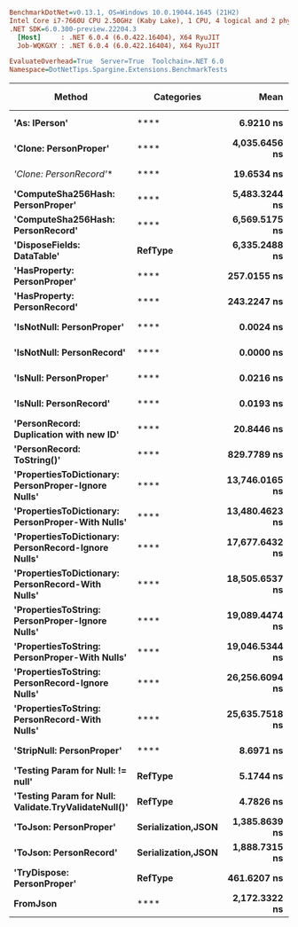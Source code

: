 ``` ini

BenchmarkDotNet=v0.13.1, OS=Windows 10.0.19044.1645 (21H2)
Intel Core i7-7660U CPU 2.50GHz (Kaby Lake), 1 CPU, 4 logical and 2 physical cores
.NET SDK=6.0.300-preview.22204.3
  [Host]     : .NET 6.0.4 (6.0.422.16404), X64 RyuJIT
  Job-WQKGXY : .NET 6.0.4 (6.0.422.16404), X64 RyuJIT

EvaluateOverhead=True  Server=True  Toolchain=.NET 6.0  
Namespace=DotNetTips.Spargine.Extensions.BenchmarkTests  

```
|                                               Method |         Categories |           Mean |       Error |      StdDev |     StdErr |         Median |            Min |             Q1 |             Q3 |            Max |              Op/s | CI99.9% Margin | Iterations | Kurtosis | MValue | Skewness | Rank | LogicalGroup | Baseline | Code Size |  Gen 0 |  Gen 1 | Allocated |
|----------------------------------------------------- |------------------- |---------------:|------------:|------------:|-----------:|---------------:|---------------:|---------------:|---------------:|---------------:|------------------:|---------------:|-----------:|---------:|-------:|---------:|-----:|------------- |--------- |----------:|-------:|-------:|----------:|
|                                        **&#39;As: IPerson&#39;** |                   **** |      **6.9210 ns** |   **0.0305 ns** |   **0.0270 ns** |  **0.0072 ns** |      **6.9181 ns** |      **6.8874 ns** |      **6.8996 ns** |      **6.9322 ns** |      **6.9726 ns** |     **144,486,812.4** |      **0.0305 ns** |      **14.00** |    **2.148** |  **2.000** |   **0.6395** |    **5** |            ***** |       **No** |     **165 B** |      **-** |      **-** |         **-** |
|                                **&#39;Clone: PersonProper&#39;** |                   **** |  **4,035.6456 ns** |  **59.1376 ns** |  **52.4240 ns** | **14.0109 ns** |  **4,050.5737 ns** |  **3,939.9391 ns** |  **3,983.9701 ns** |  **4,073.9822 ns** |  **4,103.3539 ns** |         **247,791.8** |     **59.1376 ns** |      **14.00** |    **1.696** |  **2.000** |  **-0.5613** |   **16** |            ***** |       **No** |     **203 B** | **0.2213** |      **-** |   **2,032 B** |
|                               **&#39;Clone: PersonRecord*&#39;** |                   **** |     **19.6534 ns** |   **0.1968 ns** |   **0.1745 ns** |  **0.0466 ns** |     **19.7229 ns** |     **19.3342 ns** |     **19.4807 ns** |     **19.7843 ns** |     **19.8552 ns** |      **50,881,766.0** |      **0.1968 ns** |      **14.00** |    **1.558** |  **2.000** |  **-0.4829** |    **7** |            ***** |       **No** |     **168 B** | **0.0098** |      **-** |      **88 B** |
|                    **&#39;ComputeSha256Hash: PersonProper&#39;** |                   **** |  **5,483.3244 ns** | **100.7079 ns** |  **94.2022 ns** | **24.3229 ns** |  **5,517.9153 ns** |  **5,349.9695 ns** |  **5,393.3746 ns** |  **5,570.0394 ns** |  **5,603.0762 ns** |         **182,371.1** |    **100.7079 ns** |      **15.00** |    **1.227** |  **2.000** |  **-0.1825** |   **17** |            ***** |       **No** |     **468 B** | **0.3662** |      **-** |   **3,352 B** |
|                    **&#39;ComputeSha256Hash: PersonRecord&#39;** |                   **** |  **6,569.5175 ns** |  **63.9813 ns** |  **59.8482 ns** | **15.4527 ns** |  **6,561.8568 ns** |  **6,473.1514 ns** |  **6,528.2890 ns** |  **6,611.7226 ns** |  **6,697.3907 ns** |         **152,218.2** |     **63.9813 ns** |      **15.00** |    **2.174** |  **2.000** |   **0.3843** |   **19** |            ***** |       **No** |     **468 B** | **0.4501** |      **-** |   **4,144 B** |
|                           **&#39;DisposeFields: DataTable&#39;** |            **RefType** |  **6,335.2488 ns** |  **92.0949 ns** |  **81.6397 ns** | **21.8191 ns** |  **6,310.7071 ns** |  **6,242.6010 ns** |  **6,281.4308 ns** |  **6,363.9040 ns** |  **6,493.4105 ns** |         **157,847.0** |     **92.0949 ns** |      **14.00** |    **2.059** |  **2.000** |   **0.6930** |   **18** |            ***** |       **No** |   **1,377 B** | **0.7248** |      **-** |   **6,560 B** |
|                          **&#39;HasProperty: PersonProper&#39;** |                   **** |    **257.0155 ns** |   **4.7305 ns** |   **4.4249 ns** |  **1.1425 ns** |    **256.1815 ns** |    **249.9080 ns** |    **253.9151 ns** |    **259.4233 ns** |    **265.4640 ns** |       **3,890,815.5** |      **4.7305 ns** |      **15.00** |    **2.028** |  **2.000** |   **0.3938** |   **10** |            ***** |       **No** |     **317 B** | **0.0286** |      **-** |     **256 B** |
|                          **&#39;HasProperty: PersonRecord&#39;** |                   **** |    **243.2247 ns** |   **3.3891 ns** |   **3.1702 ns** |  **0.8185 ns** |    **241.9718 ns** |    **238.7200 ns** |    **241.2031 ns** |    **245.1626 ns** |    **249.0778 ns** |       **4,111,423.8** |      **3.3891 ns** |      **15.00** |    **1.903** |  **2.000** |   **0.5392** |    **9** |            ***** |       **No** |     **317 B** | **0.0238** |      **-** |     **216 B** |
|                            **&#39;IsNotNull: PersonProper&#39;** |                   **** |      **0.0024 ns** |   **0.0044 ns** |   **0.0041 ns** |  **0.0011 ns** |      **0.0000 ns** |      **0.0000 ns** |      **0.0000 ns** |      **0.0034 ns** |      **0.0144 ns** | **409,493,777,554.0** |      **0.0044 ns** |      **15.00** |    **5.140** |  **2.000** |   **1.7137** |    **1** |            ***** |       **No** |      **24 B** |      **-** |      **-** |         **-** |
|                            **&#39;IsNotNull: PersonRecord&#39;** |                   **** |      **0.0000 ns** |   **0.0000 ns** |   **0.0000 ns** |  **0.0000 ns** |      **0.0000 ns** |      **0.0000 ns** |      **0.0000 ns** |      **0.0000 ns** |      **0.0000 ns** |          **Infinity** |      **0.0000 ns** |      **14.00** |       **NA** |  **2.000** |       **NA** |    **1** |            ***** |       **No** |      **24 B** |      **-** |      **-** |         **-** |
|                               **&#39;IsNull: PersonProper&#39;** |                   **** |      **0.0216 ns** |   **0.0075 ns** |   **0.0071 ns** |  **0.0018 ns** |      **0.0210 ns** |      **0.0114 ns** |      **0.0154 ns** |      **0.0286 ns** |      **0.0323 ns** |  **46,194,179,682.6** |      **0.0075 ns** |      **15.00** |    **1.385** |  **3.333** |   **0.0537** |    **2** |            ***** |       **No** |      **24 B** |      **-** |      **-** |         **-** |
|                               **&#39;IsNull: PersonRecord&#39;** |                   **** |      **0.0193 ns** |   **0.0047 ns** |   **0.0039 ns** |  **0.0011 ns** |      **0.0196 ns** |      **0.0138 ns** |      **0.0165 ns** |      **0.0212 ns** |      **0.0275 ns** |  **51,795,134,465.2** |      **0.0047 ns** |      **13.00** |    **2.137** |  **2.333** |   **0.3856** |    **2** |            ***** |       **No** |      **24 B** |      **-** |      **-** |         **-** |
|              **&#39;PersonRecord: Duplication with new ID&#39;** |                   **** |     **20.8446 ns** |   **0.2730 ns** |   **0.2420 ns** |  **0.0647 ns** |     **20.8865 ns** |     **20.3927 ns** |     **20.6961 ns** |     **20.9862 ns** |     **21.1941 ns** |      **47,974,049.2** |      **0.2730 ns** |      **14.00** |    **1.970** |  **2.000** |  **-0.5111** |    **8** |            ***** |       **No** |     **190 B** | **0.0099** |      **-** |      **88 B** |
|                           **&#39;PersonRecord: ToString()&#39;** |                   **** |    **829.7789 ns** |   **5.9699 ns** |   **5.5842 ns** |  **1.4418 ns** |    **829.4123 ns** |    **819.1088 ns** |    **826.6859 ns** |    **833.4367 ns** |    **838.0387 ns** |       **1,205,140.3** |      **5.9699 ns** |      **15.00** |    **2.146** |  **2.000** |  **-0.3576** |   **12** |            ***** |       **No** |     **298 B** | **0.2441** |      **-** |   **2,216 B** |
|  **&#39;PropertiesToDictionary: PersonProper-Ignore Nulls&#39;** |                   **** | **13,746.0165 ns** | **269.7914 ns** | **486.4895 ns** | **75.9769 ns** | **13,912.7533 ns** | **12,533.9294 ns** | **13,826.1093 ns** | **14,046.0464 ns** | **14,280.3741 ns** |          **72,748.3** |    **269.7914 ns** |      **41.00** |    **3.391** |  **2.000** |  **-1.3995** |   **21** |            ***** |       **No** |   **2,266 B** | **1.7242** |      **-** |  **15,968 B** |
|    **&#39;PropertiesToDictionary: PersonProper-With Nulls&#39;** |                   **** | **13,480.4623 ns** | **137.3658 ns** | **128.4921 ns** | **33.1765 ns** | **13,452.0531 ns** | **13,286.4815 ns** | **13,397.4686 ns** | **13,560.4919 ns** | **13,737.4321 ns** |          **74,181.4** |    **137.3658 ns** |      **15.00** |    **2.078** |  **2.000** |   **0.5460** |   **20** |            ***** |       **No** |   **2,263 B** | **1.7548** |      **-** |  **15,968 B** |
|  **&#39;PropertiesToDictionary: PersonRecord-Ignore Nulls&#39;** |                   **** | **17,677.6432 ns** | **164.5366 ns** | **137.3955 ns** | **38.1067 ns** | **17,690.8981 ns** | **17,423.9395 ns** | **17,627.1805 ns** | **17,730.0339 ns** | **17,942.4423 ns** |          **56,568.6** |    **164.5366 ns** |      **13.00** |    **2.456** |  **2.000** |  **-0.0433** |   **22** |            ***** |       **No** |   **2,266 B** | **2.4414** |      **-** |  **22,098 B** |
|    **&#39;PropertiesToDictionary: PersonRecord-With Nulls&#39;** |                   **** | **18,505.6537 ns** | **321.0745 ns** | **300.3333 ns** | **77.5457 ns** | **18,560.2112 ns** | **18,019.4702 ns** | **18,231.4835 ns** | **18,635.9314 ns** | **19,035.6384 ns** |          **54,037.5** |    **321.0745 ns** |      **15.00** |    **1.960** |  **2.000** |   **0.1412** |   **23** |            ***** |       **No** |   **2,263 B** | **2.4414** |      **-** |  **22,098 B** |
|      **&#39;PropertiesToString: PersonProper-Ignore Nulls&#39;** |                   **** | **19,089.4474 ns** | **355.2620 ns** | **332.3123 ns** | **85.8027 ns** | **19,044.4916 ns** | **18,562.7838 ns** | **18,849.3622 ns** | **19,391.7328 ns** | **19,677.5848 ns** |          **52,385.0** |    **355.2620 ns** |      **15.00** |    **1.723** |  **2.000** |   **0.1278** |   **24** |            ***** |       **No** |     **437 B** | **3.1433** |      **-** |  **28,393 B** |
|        **&#39;PropertiesToString: PersonProper-With Nulls&#39;** |                   **** | **19,046.5344 ns** | **318.0159 ns** | **297.4722 ns** | **76.8070 ns** | **18,982.1106 ns** | **18,687.6678 ns** | **18,786.0748 ns** | **19,205.8197 ns** | **19,670.0378 ns** |          **52,503.0** |    **318.0159 ns** |      **15.00** |    **2.194** |  **2.000** |   **0.6513** |   **24** |            ***** |       **No** |     **437 B** | **3.2043** |      **-** |  **28,593 B** |
|      **&#39;PropertiesToString: PersonRecord-Ignore Nulls&#39;** |                   **** | **26,256.6094 ns** | **236.2419 ns** | **220.9808 ns** | **57.0570 ns** | **26,251.4938 ns** | **25,764.3295 ns** | **26,142.9092 ns** | **26,387.0438 ns** | **26,679.9973 ns** |          **38,085.6** |    **236.2419 ns** |      **15.00** |    **2.859** |  **2.000** |  **-0.2887** |   **26** |            ***** |       **No** |     **437 B** | **4.5471** |      **-** |  **41,278 B** |
|        **&#39;PropertiesToString: PersonRecord-With Nulls&#39;** |                   **** | **25,635.7518 ns** | **292.1883 ns** | **259.0174 ns** | **69.2253 ns** | **25,633.4457 ns** | **25,134.3567 ns** | **25,561.3617 ns** | **25,786.9499 ns** | **26,105.2246 ns** |          **39,008.0** |    **292.1883 ns** |      **14.00** |    **2.619** |  **2.000** |  **-0.3758** |   **25** |            ***** |       **No** |     **437 B** | **4.6082** | **0.0305** |  **41,517 B** |
|                            **&#39;StripNull: PersonProper&#39;** |                   **** |      **8.6971 ns** |   **0.0756 ns** |   **0.0670 ns** |  **0.0179 ns** |      **8.7025 ns** |      **8.5494 ns** |      **8.6587 ns** |      **8.7278 ns** |      **8.8105 ns** |     **114,980,577.3** |      **0.0756 ns** |      **14.00** |    **2.638** |  **2.000** |  **-0.3269** |    **6** |            ***** |       **No** |      **91 B** |      **-** |      **-** |         **-** |
|                    **&#39;Testing Param for Null: != null&#39;** |            **RefType** |      **5.1744 ns** |   **0.0708 ns** |   **0.0662 ns** |  **0.0171 ns** |      **5.1482 ns** |      **5.0978 ns** |      **5.1189 ns** |      **5.2241 ns** |      **5.3035 ns** |     **193,259,544.4** |      **0.0708 ns** |      **15.00** |    **1.705** |  **2.000** |   **0.4039** |    **4** |            ***** |       **No** |      **48 B** | **0.0026** |      **-** |      **24 B** |
| **&#39;Testing Param for Null: Validate.TryValidateNull()&#39;** |            **RefType** |      **4.7826 ns** |   **0.0621 ns** |   **0.0519 ns** |  **0.0144 ns** |      **4.7831 ns** |      **4.6717 ns** |      **4.7632 ns** |      **4.8217 ns** |      **4.8506 ns** |     **209,091,273.6** |      **0.0621 ns** |      **13.00** |    **2.435** |  **2.000** |  **-0.6119** |    **3** |            ***** |       **No** |      **48 B** | **0.0026** |      **-** |      **24 B** |
|                               **&#39;ToJson: PersonProper&#39;** | **Serialization,JSON** |  **1,385.8639 ns** |  **21.8749 ns** |  **20.4618 ns** |  **5.2832 ns** |  **1,389.5153 ns** |  **1,327.4725 ns** |  **1,382.9286 ns** |  **1,398.6059 ns** |  **1,406.3498 ns** |         **721,571.6** |     **21.8749 ns** |      **15.00** |    **4.938** |  **2.000** |  **-1.5978** |   **13** |            ***** |       **No** |     **306 B** | **0.1240** |      **-** |   **1,136 B** |
|                               **&#39;ToJson: PersonRecord&#39;** | **Serialization,JSON** |  **1,888.7315 ns** |  **13.0516 ns** |  **11.5699 ns** |  **3.0922 ns** |  **1,888.7874 ns** |  **1,857.2844 ns** |  **1,886.5330 ns** |  **1,895.1661 ns** |  **1,908.3904 ns** |         **529,455.9** |     **13.0516 ns** |      **14.00** |    **4.613** |  **2.000** |  **-1.0422** |   **14** |            ***** |       **No** |     **306 B** | **0.1869** |      **-** |   **1,728 B** |
|                           **&#39;TryDispose: PersonProper&#39;** |            **RefType** |    **461.6207 ns** |   **1.6745 ns** |   **1.3983 ns** |  **0.3878 ns** |    **461.7703 ns** |    **459.3578 ns** |    **461.1124 ns** |    **462.1496 ns** |    **464.6142 ns** |       **2,166,280.8** |      **1.6745 ns** |      **13.00** |    **2.746** |  **2.000** |   **0.1327** |   **11** |            ***** |       **No** |   **1,261 B** | **0.3190** | **0.0010** |   **2,920 B** |
|                                             **FromJson** |                   **** |  **2,172.3322 ns** |  **32.7279 ns** |  **30.6137 ns** |  **7.9044 ns** |  **2,175.5875 ns** |  **2,114.9097 ns** |  **2,152.8261 ns** |  **2,194.0367 ns** |  **2,220.8126 ns** |         **460,334.7** |     **32.7279 ns** |      **15.00** |    **1.910** |  **2.000** |  **-0.3564** |   **15** |            ***** |       **No** |     **192 B** | **0.0954** |      **-** |     **872 B** |
